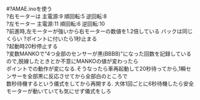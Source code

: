 #?AMAE.inoを使う  
?右モーターは 主電源:9 順回転:5 逆回転:8  
?左モーター 主電源:11 順回転:6 逆回転:10  
?前進時,左モーターが強いから右モーターの数値を1.2倍している バックは同じくらい 
?ポイントに付いたら1秒止まる  
?起動時20秒停止する  
?変数MANKOで"4つ全部のセンサーが黒(BBBB)"になった回数を記録しているので,脱線したときとか不意にMANKOの値が変わったら  
ポイントでの動作が変になる.そうなったら車再起動して20秒待ってから,1瞬センサーを全部黒に反応させてから全部白のところで  
数秒待機するという儀式をしてから再開する. 大体1回ごとに6秒待機したら安全 モーターが動いていても気にせず儀式をしろ  